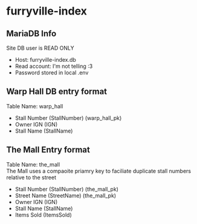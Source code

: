 # furryville-index

## MariaDB Info
Site DB user is READ ONLY

- Host: furryville-index.db
- Read account: I'm not telling :3
- Password stored in local .env

## Warp Hall DB entry format
Table Name: warp_hall

- Stall Number (StallNumber) (warp_hall_pk)
- Owner IGN (IGN)
- Stall Name (StallName)

## The Mall Entry format
Table Name: the_mall  
The Mall uses a compaoite priamry key to faciliate duplicate stall numbers relative to the street
- Stall Number (StallNumber) (the_mall_pk)
- Street Name (StreetName) (the_mall_pk)
- Owner IGN (IGN)
- Stall Name (StallName)
- Items Sold (ItemsSold)
